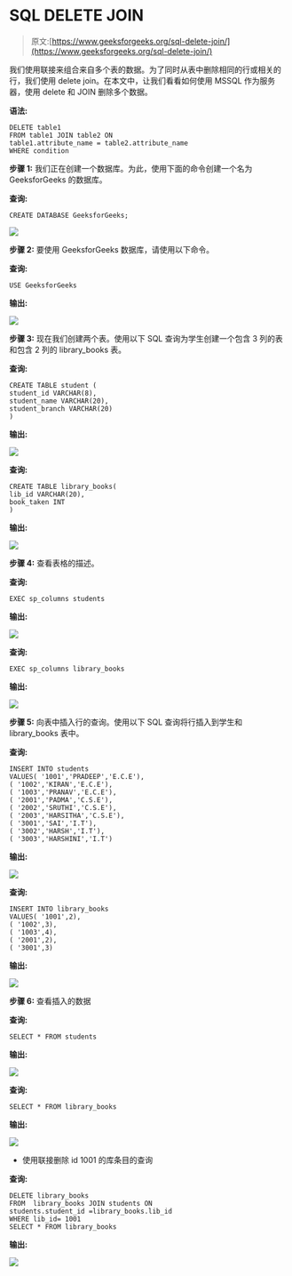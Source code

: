 # SQL DELETE JOIN

> 原文:[https://www.geeksforgeeks.org/sql-delete-join/](https://www.geeksforgeeks.org/sql-delete-join/)

我们使用联接来组合来自多个表的数据。为了同时从表中删除相同的行或相关的行，我们使用 delete join。在本文中，让我们看看如何使用 MSSQL 作为服务器，使用 delete 和 JOIN 删除多个数据。

**语法:**

```
DELETE table1
FROM table1 JOIN table2 ON
table1.attribute_name = table2.attribute_name
WHERE condition
```

**步骤 1:** 我们正在创建一个数据库。为此，使用下面的命令创建一个名为 GeeksforGeeks 的数据库。

**查询:**

```
CREATE DATABASE GeeksforGeeks;
```

![](img/fce8b63213a2be7603e6ac32c9b678ed.png)

**步骤 2:** 要使用 GeeksforGeeks 数据库，请使用以下命令。

**查询:**

```
USE GeeksforGeeks
```

**输出:**

![](img/46b6e9847efca5c32be819746a4fc937.png)

**步骤 3:** 现在我们创建两个表。使用以下 SQL 查询为学生创建一个包含 3 列的表和包含 2 列的 library_books 表。

**查询:**

```
CREATE TABLE student (
student_id VARCHAR(8),
student_name VARCHAR(20),
student_branch VARCHAR(20)
)
```

**输出:**

![](img/6f135979b8a7266c116ca231e842bfd2.png)

**查询:**

```
CREATE TABLE library_books(
lib_id VARCHAR(20),
book_taken INT
)
```

**输出:**

![](img/86571ffa971ec1cef485c30a6019dc56.png)

**步骤 4:** 查看表格的描述。

**查询:**

```
EXEC sp_columns students
```

**输出:**

![](img/00a944052fe78bacecac20a640e0b1c9.png)

**查询:**

```
EXEC sp_columns library_books
```

**输出:**

![](img/09c19fd4bca550b1d8f0a9e619b217db.png)

**步骤 5:** 向表中插入行的查询。使用以下 SQL 查询将行插入到学生和 library_books 表中。

**查询:**

```
INSERT INTO students
VALUES( '1001','PRADEEP','E.C.E'),
( '1002','KIRAN','E.C.E'),
( '1003','PRANAV','E.C.E'),
( '2001','PADMA','C.S.E'),
( '2002','SRUTHI','C.S.E'),
( '2003','HARSITHA','C.S.E'),
( '3001','SAI','I.T'),
( '3002','HARSH','I.T'),
( '3003','HARSHINI','I.T')
```

**输出:**

![](img/485cbed4df73ba05ed437c59ea3c0156.png)

**查询:**

```
INSERT INTO library_books
VALUES( '1001',2),
( '1002',3),
( '1003',4),
( '2001',2),
( '3001',3)
```

**输出:**

![](img/386ab300e4343f2a115e89ef06b32fba.png)

**步骤 6:** 查看插入的数据

**查询:**

```
SELECT * FROM students
```

**输出:**

![](img/6ca89e88d61d6f05c7f29bc043e71564.png)

**查询:**

```
SELECT * FROM library_books
```

**输出:**

![](img/33aef610c0083f5091d0b7cb28b5da7a.png)

*   使用联接删除 id 1001 的库条目的查询

**查询:**

```
DELETE library_books
FROM  library_books JOIN students ON
students.student_id =library_books.lib_id
WHERE lib_id= 1001 
SELECT * FROM library_books
```

**输出:**

![](img/7b5f511f6e27db32b34de749e4f2e2a5.png)